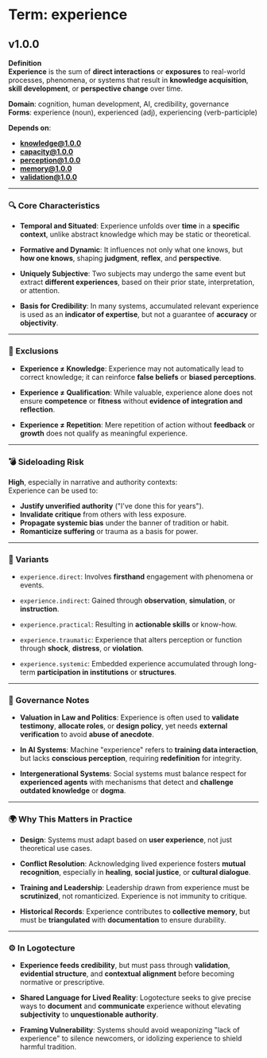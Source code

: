 # Term: experience

## v1.0.0

**Definition**  
**Experience** is the sum of **direct interactions** or **exposures** to real-world processes, phenomena, or systems that result in **knowledge acquisition**, **skill development**, or **perspective change** over time.

**Domain**: cognition, human development, AI, credibility, governance  
**Forms**: experience (noun), experienced (adj), experiencing (verb-participle)

**Depends on**:  
- **knowledge@1.0.0**  
- **capacity@1.0.0**  
- **perception@1.0.0**  
- **memory@1.0.0**  
- **validation@1.0.0**

---

### 🔍 Core Characteristics

- **Temporal and Situated**: Experience unfolds over **time** in a **specific context**, unlike abstract knowledge which may be static or theoretical.

- **Formative and Dynamic**: It influences not only what one knows, but **how one knows**, shaping **judgment**, **reflex**, and **perspective**.

- **Uniquely Subjective**: Two subjects may undergo the same event but extract **different experiences**, based on their prior state, interpretation, or attention.

- **Basis for Credibility**: In many systems, accumulated relevant experience is used as an **indicator of expertise**, but not a guarantee of **accuracy** or **objectivity**.

---

### 🚫 Exclusions

- **Experience ≠ Knowledge**: Experience may not automatically lead to correct knowledge; it can reinforce **false beliefs** or **biased perceptions**.

- **Experience ≠ Qualification**: While valuable, experience alone does not ensure **competence** or **fitness** without **evidence of integration and reflection**.

- **Experience ≠ Repetition**: Mere repetition of action without **feedback** or **growth** does not qualify as meaningful experience.

---

### 💣 Sideloading Risk

**High**, especially in narrative and authority contexts:  
Experience can be used to:

- **Justify unverified authority** ("I've done this for years").
- **Invalidate critique** from others with less exposure.
- **Propagate systemic bias** under the banner of tradition or habit.
- **Romanticize suffering** or trauma as a basis for power.

---

### 🔁 Variants

- `experience.direct`: Involves **firsthand** engagement with phenomena or events.

- `experience.indirect`: Gained through **observation**, **simulation**, or **instruction**.

- `experience.practical`: Resulting in **actionable skills** or know-how.

- `experience.traumatic`: Experience that alters perception or function through **shock**, **distress**, or **violation**.

- `experience.systemic`: Embedded experience accumulated through long-term **participation in institutions** or **structures**.

---

### 🔐 Governance Notes

- **Valuation in Law and Politics**: Experience is often used to **validate testimony**, **allocate roles**, or **design policy**, yet needs **external verification** to avoid **abuse of anecdote**.

- **In AI Systems**: Machine "experience" refers to **training data interaction**, but lacks **conscious perception**, requiring **redefinition** for integrity.

- **Intergenerational Systems**: Social systems must balance respect for **experienced agents** with mechanisms that detect and **challenge outdated knowledge** or **dogma**.

---

### 🌍 Why This Matters in Practice

- **Design**: Systems must adapt based on **user experience**, not just theoretical use cases.

- **Conflict Resolution**: Acknowledging lived experience fosters **mutual recognition**, especially in **healing**, **social justice**, or **cultural dialogue**.

- **Training and Leadership**: Leadership drawn from experience must be **scrutinized**, not romanticized. Experience is not immunity to critique.

- **Historical Records**: Experience contributes to **collective memory**, but must be **triangulated** with **documentation** to ensure durability.

---

### ⚙️ In Logotecture

- **Experience feeds credibility**, but must pass through **validation**, **evidential structure**, and **contextual alignment** before becoming normative or prescriptive.

- **Shared Language for Lived Reality**: Logotecture seeks to give precise ways to **document** and **communicate** experience without elevating **subjectivity** to **unquestionable authority**.

- **Framing Vulnerability**: Systems should avoid weaponizing "lack of experience" to silence newcomers, or idolizing experience to shield harmful tradition.
